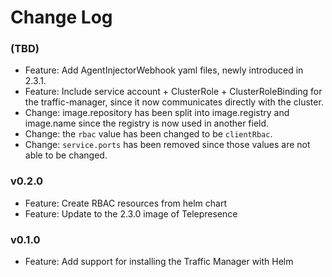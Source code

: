 # Change Log

### (TBD)

- Feature: Add AgentInjectorWebhook yaml files, newly introduced in 2.3.1.
- Feature: Include service account + ClusterRole + ClusterRoleBinding for the traffic-manager, since it now communicates directly with the cluster.
- Change: image.repository has been split into image.registry and image.name since the registry is now used in another field.
- Change: the `rbac` value has been changed to be `clientRbac`.
- Change: `service.ports` has been removed since those values are not able to be changed.

### v0.2.0

- Feature: Create RBAC resources from helm chart
- Feature: Update to the 2.3.0 image of Telepresence

### v0.1.0

- Feature: Add support for installing the Traffic Manager with Helm
